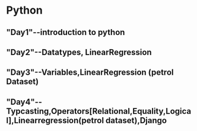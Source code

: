 # **Python**

## "Day1"--introduction to python
## "Day2"--Datatypes, LinearRegression
## "Day3"--Variables,LinearRegression (petrol Dataset)
## "Day4"--Typcasting,Operators[Relational,Equality,Logical],Linearregression(petrol dataset),Django
